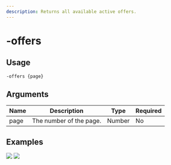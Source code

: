 ```yaml
---
description: Returns all available active offers.
---
```


# -offers

## Usage

```
-offers {page}
```

## Arguments

| Name | Description             | Type   | Required |
| ---- | ----------------------- | ------ | -------- |
| page | The number of the page. | Number | No       |

## Examples

![](https://user-images.githubusercontent.com/111157596/234334612-857232cd-40cc-4537-833a-78cfce9dcb39.png) ![](https://user-images.githubusercontent.com/111157596/234334650-c39f8066-d6d9-4639-ac37-e9fc8dc68d02.png)

